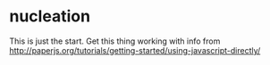# nucleation

This is just the start.
Get this thing working with info from http://paperjs.org/tutorials/getting-started/using-javascript-directly/